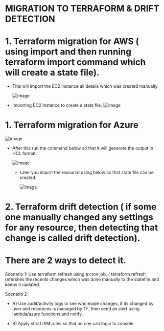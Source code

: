 # MIGRATION TO TERRAFORM & DRIFT DETECTION


# 1. Terraform migration for AWS ( using import and then running terraform import command which will create a state file).

- This will import the EC2 instance all details which was created manually.

  ![image](https://github.com/jalaluddinmohammed/terraform-zero-to-hero/assets/145260536/c5aa430b-7e1f-493d-988d-ed5c07358b71)

  
- Importing EC2 instance to create a state file.
![image](https://github.com/jalaluddinmohammed/terraform-zero-to-hero/assets/145260536/d02743d6-1ce4-462a-89f7-6cb7aef89e2c)


# 1. Terraform migration for Azure

  ![image](https://github.com/jalaluddinmohammed/terraform-zero-to-hero/assets/145260536/2dce4602-b719-4e3b-8e4c-1c0cb53024d6)

- After this run the command below so that it will generate the output in HCL format.

  ![image](https://github.com/jalaluddinmohammed/terraform-zero-to-hero/assets/145260536/7352140c-a544-4014-bf41-1771793e3f0d)

  - Later you import the resource using below so that state file can be created.
 
    ![image](https://github.com/jalaluddinmohammed/terraform-zero-to-hero/assets/145260536/15e69bf4-0217-4c15-9bfd-dd7b63e20dac)



# 2. Terraform drift detection ( if some one manually changed any settings for any resource, then detecting that change is called drift detection).

# There are 2 ways to detect it.

Scenario 1: Use terraform refresh using a cron job. ( terraform refresh, refershes the recents changes which was done manually to the statefile and keeps it updated.

Scenario 2: 

- A) Use audit/activity logs to see who made changes, if its changed by user and resources is managed by TF, then send an alert using lambda/azure functions and notify.

- B) Apply strict IAM rules so that no one can login to console.
